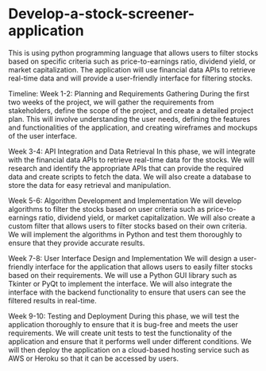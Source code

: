# Develop-a-stock-screener-application
This is using python programming language that allows users to filter stocks based on specific criteria such as price-to-earnings ratio, dividend yield, or market capitalization. The application will use financial data APIs to retrieve real-time data and will provide a user-friendly interface for filtering stocks.

Timeline: Week 1-2: Planning and Requirements Gathering During the first two weeks of the project, we will gather the requirements from stakeholders, define the scope of the project, and create a detailed project plan. This will involve understanding the user needs, defining the features and functionalities of the application, and creating wireframes and mockups of the user interface.

Week 3-4: API Integration and Data Retrieval In this phase, we will integrate with the financial data APIs to retrieve real-time data for the stocks. We will research and identify the appropriate APIs that can provide the required data and create scripts to fetch the data. We will also create a database to store the data for easy retrieval and manipulation.

Week 5-6: Algorithm Development and Implementation We will develop algorithms to filter the stocks based on user criteria such as price-to-earnings ratio, dividend yield, or market capitalization. We will also create a custom filter that allows users to filter stocks based on their own criteria. We will implement the algorithms in Python and test them thoroughly to ensure that they provide accurate results.

Week 7-8: User Interface Design and Implementation We will design a user-friendly interface for the application that allows users to easily filter stocks based on their requirements. We will use a Python GUI library such as Tkinter or PyQt to implement the interface. We will also integrate the interface with the backend functionality to ensure that users can see the filtered results in real-time.

Week 9-10: Testing and Deployment During this phase, we will test the application thoroughly to ensure that it is bug-free and meets the user requirements. We will create unit tests to test the functionality of the application and ensure that it performs well under different conditions. We will then deploy the application on a cloud-based hosting service such as AWS or Heroku so that it can be accessed by users.


